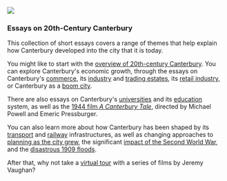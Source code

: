 <a href="https://beta.kent-maps.online"><img src="https://beta.kent-maps.online/juncture/ve-button.png"></a>
<param ve-config title="20th-Century Canterbury: Home" author="Richard Maltby and Carolyn Oulton" layout="vtl" banner="https://stor.artstor.org/stor/c35dcc83-8c83-4e82-8a7e-0d012287b919">

<param ve-entity eid="Q29303" aliases="Canterbury">
<param ve-entity eid="Q55234" aliases="Michael Powell">
<param ve-entity eid="Q55230" aliases="Emeric Pressburger">

### Essays on 20th-Century Canterbury

This collection of short essays covers a range of themes that help explain how Canterbury developed into the city that it is today.
<param ve-map center="Q29303" zoom="15">

You might like to start with the [overview of 20th-century Canterbury](/canterbury/20c-canterbury-overview). You can explore Canterbury's economic growth, through the essays on Canterbury's [commerce](/canterbury/20c-canterbury-commerce), its [industry](/canterbury/20c-canterbury-industrial) and [trading estates](/canterbury/20c-canterbury-trading-estates), its [retail industry](/canterbury/20c-canterbury-retail-store), or Canterbury as a [boom city](/canterbury/20c-canterbury-boom-city).
<param ve-image url="/canterbury/images/St Georges Clock Tower 2 MJC.jpg" label="St George's Clock Tower" attribution="Martin Crowther">

There are also essays on Canterbury's [universities](/canterbury/20c-canterbury-universities) and its [education](/canterbury/20c-canterbury-education) system, as well as the [1944 film *A Canterbury Tale*](/canterbury/20c-canterbury-tales-film), directed by Michael Powell and Emeric Pressburger.<param ve-image url="https://stor.artstor.org/stor/b51a34a6-cf52-44c9-b52a-d7398d78edee" label="Queen Bertha outside the King's School, Canterbury" attribution="Peter Gasston, CC-BY-NC-ND 2.0">

You can also learn more about how Canterbury has been shaped by its [transport](/canterbury/20c-canterbury-transport) and [railway](/canterbury/20c-canterbury-railway) infrastructures, as well as changing approaches to [planning as the city grew](/canterbury/20c-canterbury-planning), the significant [impact of the Second World War](/canterbury/20c-canterbury-ww2), and the [disastrous 1909 floods](/canterbury/20c-canterbury-floods).
<param ve-image url="https://upload.wikimedia.org/wikipedia/commons/3/3a/Bundesarchiv_Bild_101I-662-6659-37%2C_Flugzeug_Messerschmitt_Me_109.jpg" label="Messerschmitt" attribution="Bundesarchiv, Bild 101I-662-6659-37 / Hebenstreit / CC-BY-SA 3.0">

After that, why not take a [virtual tour](https://www.youtube.com/watch?v=hDP7rcFTexU) with a series of films by Jeremy Vaughan?
